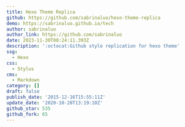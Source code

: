 ```yaml
---
title: Hexo Theme Replica
github: https://github.com/sabrinaluo/hexo-theme-replica
demo: https://sabrinaluo.github.io/tech
author: sabrinaluo
author_link: https://github.com/sabrinaluo
date: 2023-11-30T08:24:11.393Z
description: ':octocat:Github style replication for hexo theme'
ssg:
  - Hexo
css:
  - Stylus
cms:
  - Markdown
category: []
draft: false
publish_date: '2015-12-16T15:55:11Z'
update_date: '2020-10-28T13:19:10Z'
github_star: 535
github_fork: 65
---
```

